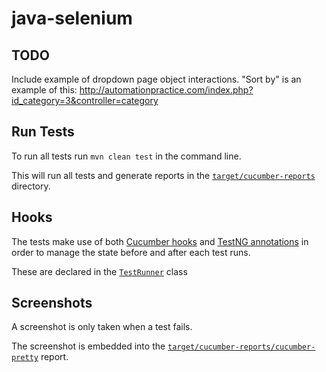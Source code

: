 # java-selenium
## TODO
Include example of dropdown page object interactions. "Sort by" is an example of this: http://automationpractice.com/index.php?id_category=3&controller=category

## Run Tests
To run all tests run `mvn clean test` in the command line.<p>
This will run all tests and generate reports in the [`target/cucumber-reports`](target/cucumber-reports) directory.

## Hooks
The tests make use of both [Cucumber hooks](https://cucumber.io/docs/cucumber/api/#hooks) and [TestNG annotations](https://testng.org/doc/documentation-main.html#annotations) in order to manage the state before and after each test runs.<p>
These are declared in the [`TestRunner`](src/test/java/support/TestRunner.java) class 

## Screenshots
A screenshot is only taken when a test fails.<p>
The screenshot is embedded into the [`target/cucumber-reports/cucumber-pretty`](target/cucumber-reports/cucumber-pretty) report.
